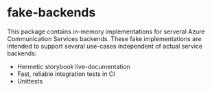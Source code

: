 # fake-backends

This package contains in-memory implementations for serveral Azure Communication Services backends.
These fake implementations are intended to support several use-cases independent of actual service backends:

* Hermetic storybook live-documentation
* Fast, reliable integration tests in CI
* Unittests